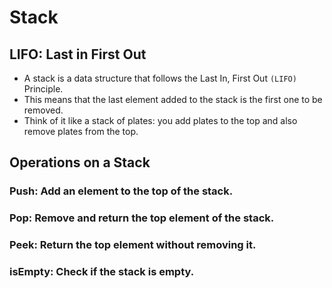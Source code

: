 # Stack

## LIFO: Last in First Out

- A stack is a data structure that follows the Last In, First Out `(LIFO)` Principle.
- This means that the last element added to the stack is the first one to be removed.
- Think of it like a stack of plates: you add plates to the top and also remove plates from the top.

## Operations on a Stack

### Push: Add an element to the top of the stack.

### Pop: Remove and return the top element of the stack.

### Peek: Return the top element without removing it.

### isEmpty: Check if the stack is empty.
